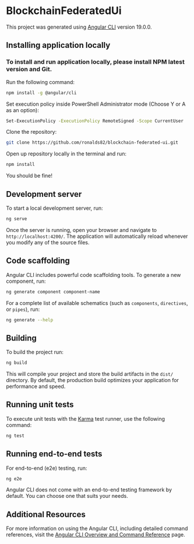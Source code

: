 # BlockchainFederatedUi

This project was generated using [Angular CLI](https://github.com/angular/angular-cli) version 19.0.0.

## Installing application locally

### To install and run application locally, please install NPM latest version and Git.

Run the following command:

```bash
npm install -g @angular/cli
```

Set execution policy inside PowerShell Administrator mode (Choose Y or A as an option):

```bash
Set-ExecutionPolicy -ExecutionPolicy RemoteSigned -Scope CurrentUser
```

Clone the repository:

```bash
git clone https://github.com/ronalds82/blockchain-federated-ui.git
```

Open up repository locally in the terminal and run:

```bash
npm install
```

You should be fine!

## Development server

To start a local development server, run:

```bash
ng serve
```

Once the server is running, open your browser and navigate to `http://localhost:4200/`. The application will automatically reload whenever you modify any of the source files.

## Code scaffolding

Angular CLI includes powerful code scaffolding tools. To generate a new component, run:

```bash
ng generate component component-name
```

For a complete list of available schematics (such as `components`, `directives`, or `pipes`), run:

```bash
ng generate --help
```

## Building

To build the project run:

```bash
ng build
```

This will compile your project and store the build artifacts in the `dist/` directory. By default, the production build optimizes your application for performance and speed.

## Running unit tests

To execute unit tests with the [Karma](https://karma-runner.github.io) test runner, use the following command:

```bash
ng test
```

## Running end-to-end tests

For end-to-end (e2e) testing, run:

```bash
ng e2e
```

Angular CLI does not come with an end-to-end testing framework by default. You can choose one that suits your needs.

## Additional Resources

For more information on using the Angular CLI, including detailed command references, visit the [Angular CLI Overview and Command Reference](https://angular.dev/tools/cli) page.
